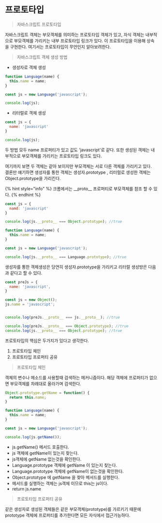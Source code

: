 # 프로토타입

> 자바스크립트 프로토타입

자바스크립트 객체는 부모객체를 의미하는 프로토타입 객체가 있고, 자식 객체는 내부적으로 부모객체를 가리키는 내부 프로토타입 링크가 있다. 이 프로토타입을 이용해 상속을 구현한다. 여기서는 프로토타입이 무언인지 알아보려한다. 



> 자바스크립트 객체 생성 방법

* 생성자로 객체 생성

```javascript
function Language(name) {
  this.name = name;
}

const js = new Language('javascript');

console.log(js);

```



* 리터럴로 객체 생성

```javascript
const js = {
  name: 'javascript'
}

console.log(js);

```



두 방법 모두  name 프로퍼티가 있고 값도 'javascript'로 같다. 또한 생성된 객체는 내부적으로 부모객체를 가리키는 프로토타입 링크도 있다.

여기까지 보면 두 객체는 같아 보이지만 부모객체는 서로 다른 객체를 가리키고 있다.  
결론만 얘기하면 생성자를 통한 객체는 생성자.prototype , 리터럴로 생성한 객체는 Object.prototype을 가리킨다.

{% hint style="info" %}
크롬에서는 \_\_proto\_\_ 프로퍼티로 부모객체를 참조 할 수 있다.
{% endhint %}

```javascript
const js = {
  namd: 'javascript'
}

console.log(js.__proto__ === Object.prototype); //true
```

```javascript
function Language(name) {
  this.name = name;
}

const js = new Language('javascript');

console.log(js.__proto__ === Language.prototype); //true
```

생성자를 통한 객체생성은 당연히 생성자.prototype을 가리키고 리터럴 생성방은 다음과 같다고 할 수 있다.  

```javascript
const preJs = {
  name: 'javascript',
}

const js = new Object();
js.name = 'javascript';


console.log(preJs.__proto__ === js.__proto__); //true

console.log(preJs.__proto__ === Object.prototype); //true
console.log(js.__proto__ === Object.prototype); //true


```

프로토타입의 핵심은 두가지가 있다고 생각한다.

1. 프로토타입 체인
2. 프로토타입 프로퍼티 공유 

> 프로토타입 체인

객체의 변수나 메소드를 사용할때 검색하는 메커니즘이다. 해당 객체에 프로퍼티가 없으면 부모객체를 차례대로 올라가며 검색한다.

```javascript
Object.prototype.getName = function() {
  return this.name;
}

function Language(name) {
  this.name = name;
}

const js = new Language('javascript');

console.log(js.getName());
```

* js.getName\(\) 메서드 호출한다.
* js 객체에 getName이 있는지 찾는다.
* js객체에 getName 없는것을 확인한다.
* Language.prototype 객체에 getName 이 있는지 찾는다. 
* Language.prototype 객체에 getName이 없는것을 확인한다.
* Object.prototype 에 getName 을 찾아 메서드를 실행한다.
* 메서드를 실행하는 객체는 js객체 이므로 this는 js이다.
* return js.name 



> 프로토타입 프로퍼티 공유

같은 생성자로 생성된 객체들은 같은 부모객체\(prototype\)를 가르키기 때문에 prototype 객체에 프로퍼티를 추가한다면 모든 자식에서 접근가능하다.



